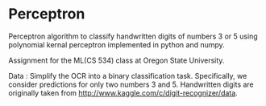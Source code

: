 # Perceptron
Perceptron algorithm to classify handwritten digits of numbers 3 or 5 using polynomial kernal perceptron implemented in python and numpy. 

Assignment for the ML(CS 534) class at Oregon State University.

Data : Simplify the OCR into a binary classification task. Specifically, we consider predictions for only two numbers 3 and 5. Handwritten digits are originally taken from http://www.kaggle.com/c/digit-recognizer/data.